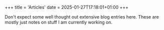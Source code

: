 +++
title = 'Articles'
date = 2025-01-27T17:18:01+01:00
+++

Don't expect some well thought out extensive blog entries here.
These are mostly just notes on stuff I am currently working on.
